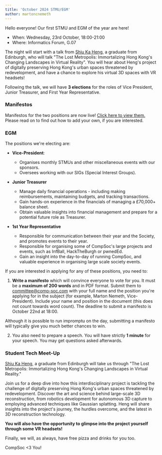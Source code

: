 ```yaml
---
title: 'October 2024 STMU/EGM'
author: martoncnemeth
---
```


Hello everyone! Our first STMU and EGM of the year are here!

- When: Wednesday, 23rd October, 18:00-21:00
- Where: Informatics Forum, G.07

The night will start with a talk from [Shiu Ka Heng](https://shiukaheng.com/), a graduate from Edinburgh, who will talk "The Lost Metropolis: Immortalizing Hong Kong's Changing Landscapes in Virtual Reality". You will hear about Heng's project of digitally preserving Hong Kong's urban spaces threatened by redevelopment, and have a chance to explore his virtual 3D spaces with VR headsets!

Following the talk, we will have **3 elections** for the roles of Vice President, Junior Treasurer, and First Year Representative.

### Manifestos

Manifestos for the two positions are now live! [Click here to view them.](https://comp-soc.com/news/2024-10-10-oct-egm-manifestos/)  
Please read on to find out how to add your own, if you are interested.

### EGM

The positions we're electing are:

- **Vice-President**:

  - Organises monthly STMUs and other miscellaneous events with our sponsors.
  - Oversees working with our SIGs (Special Interest Groups).
  
- **Junior Treasurer**

  - Manage daily financial operations - including making reimbursements, maintaining budgets, and tracking transactions.
  - Gain hands-on experience in the financials of managing a £70,000+ balance sheet.
  - Obtain valuable insights into financial management and prepare for a potential future role as Treasurer.

- **1st Year Representative**

  - Responsible for communication between their year and the Society, and promotes events to their year.
  - Responsible for organising some of CompSoc's large projects and events, such as InfBall, HackTheBurgh or pwnedEd.
  - Gain an insight into the day-to-day of running CompSoc, and valuable experience in organising large scale society events.
  

If you are interested in applying for any of these positions, you need to:

1. **Write a manifesto** which will convince everyone to vote for you. It must be a **maximum of 200 words** and in PDF format. Submit them to committee@comp-soc.com with your full name and the position you're applying for in the subject (for example, Marton Nemeth, Vice-President). Include your name and position in the document (this does not count towards word count). The deadline to submit a manifesto is October 22nd at 18:00.

Although it is possible to run impromptu on the day, submitting a manifesto will typically give you much better chances to win.

2. You also need to prepare a speech. You will have strictly **1 minute** for your speech. You may get questions asked afterwards.

### Student Tech Meet-Up

[Shiu Ka Heng](https://shiukaheng.com/), a graduate from Edinburgh will take us through "The Lost Metropolis: Immortalizing Hong Kong's Changing Landscapes in Virtual Reality."  

Join us for a deep dive into how this interdisciplinary project is tackling the challenge of digitally preserving Hong Kong's urban spaces threatened by redevelopment. Discover the art and science behind large-scale 3D reconstruction, from robotics development for autonomous 3D capture to employing advanced techniques like Gaussian splatting. Heng will share insights into the project's journey, the hurdles overcome, and the latest in 3D reconstruction technology.

**You will also have the opportunity to glimpse into the project yourself through some VR headsets!**

Finally, we will, as always, have free pizza and drinks for you too.

CompSoc <3 You!

